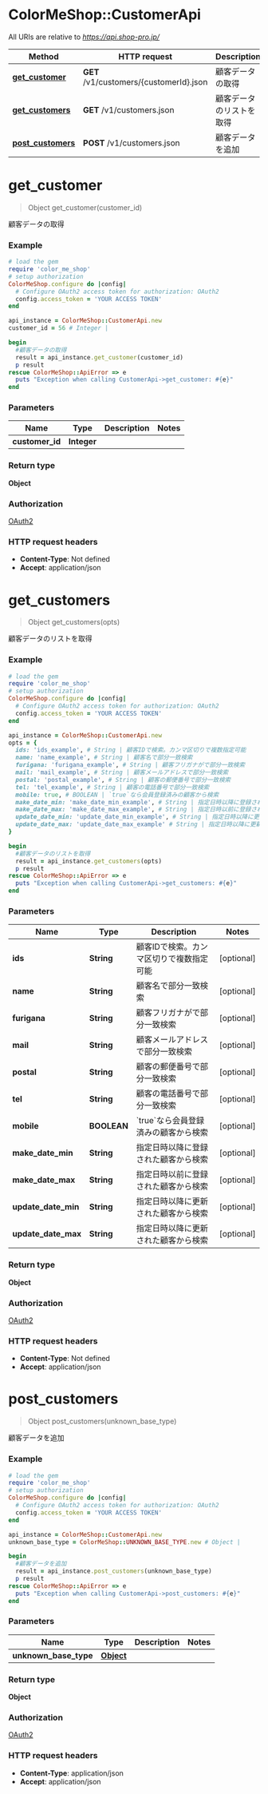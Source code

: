 # ColorMeShop::CustomerApi

All URIs are relative to *https://api.shop-pro.jp/*

Method | HTTP request | Description
------------- | ------------- | -------------
[**get_customer**](CustomerApi.md#get_customer) | **GET** /v1/customers/{customerId}.json | 顧客データの取得
[**get_customers**](CustomerApi.md#get_customers) | **GET** /v1/customers.json | 顧客データのリストを取得
[**post_customers**](CustomerApi.md#post_customers) | **POST** /v1/customers.json | 顧客データを追加


# **get_customer**
> Object get_customer(customer_id)

顧客データの取得

### Example
```ruby
# load the gem
require 'color_me_shop'
# setup authorization
ColorMeShop.configure do |config|
  # Configure OAuth2 access token for authorization: OAuth2
  config.access_token = 'YOUR ACCESS TOKEN'
end

api_instance = ColorMeShop::CustomerApi.new
customer_id = 56 # Integer | 

begin
  #顧客データの取得
  result = api_instance.get_customer(customer_id)
  p result
rescue ColorMeShop::ApiError => e
  puts "Exception when calling CustomerApi->get_customer: #{e}"
end
```

### Parameters

Name | Type | Description  | Notes
------------- | ------------- | ------------- | -------------
 **customer_id** | **Integer**|  | 

### Return type

**Object**

### Authorization

[OAuth2](../README.md#OAuth2)

### HTTP request headers

 - **Content-Type**: Not defined
 - **Accept**: application/json



# **get_customers**
> Object get_customers(opts)

顧客データのリストを取得

### Example
```ruby
# load the gem
require 'color_me_shop'
# setup authorization
ColorMeShop.configure do |config|
  # Configure OAuth2 access token for authorization: OAuth2
  config.access_token = 'YOUR ACCESS TOKEN'
end

api_instance = ColorMeShop::CustomerApi.new
opts = {
  ids: 'ids_example', # String | 顧客IDで検索。カンマ区切りで複数指定可能
  name: 'name_example', # String | 顧客名で部分一致検索
  furigana: 'furigana_example', # String | 顧客フリガナがで部分一致検索
  mail: 'mail_example', # String | 顧客メールアドレスで部分一致検索
  postal: 'postal_example', # String | 顧客の郵便番号で部分一致検索
  tel: 'tel_example', # String | 顧客の電話番号で部分一致検索
  mobile: true, # BOOLEAN | `true`なら会員登録済みの顧客から検索
  make_date_min: 'make_date_min_example', # String | 指定日時以降に登録された顧客から検索
  make_date_max: 'make_date_max_example', # String | 指定日時以前に登録された顧客から検索
  update_date_min: 'update_date_min_example', # String | 指定日時以降に更新された顧客から検索
  update_date_max: 'update_date_max_example' # String | 指定日時以降に更新された顧客から検索
}

begin
  #顧客データのリストを取得
  result = api_instance.get_customers(opts)
  p result
rescue ColorMeShop::ApiError => e
  puts "Exception when calling CustomerApi->get_customers: #{e}"
end
```

### Parameters

Name | Type | Description  | Notes
------------- | ------------- | ------------- | -------------
 **ids** | **String**| 顧客IDで検索。カンマ区切りで複数指定可能 | [optional] 
 **name** | **String**| 顧客名で部分一致検索 | [optional] 
 **furigana** | **String**| 顧客フリガナがで部分一致検索 | [optional] 
 **mail** | **String**| 顧客メールアドレスで部分一致検索 | [optional] 
 **postal** | **String**| 顧客の郵便番号で部分一致検索 | [optional] 
 **tel** | **String**| 顧客の電話番号で部分一致検索 | [optional] 
 **mobile** | **BOOLEAN**| &#x60;true&#x60;なら会員登録済みの顧客から検索 | [optional] 
 **make_date_min** | **String**| 指定日時以降に登録された顧客から検索 | [optional] 
 **make_date_max** | **String**| 指定日時以前に登録された顧客から検索 | [optional] 
 **update_date_min** | **String**| 指定日時以降に更新された顧客から検索 | [optional] 
 **update_date_max** | **String**| 指定日時以降に更新された顧客から検索 | [optional] 

### Return type

**Object**

### Authorization

[OAuth2](../README.md#OAuth2)

### HTTP request headers

 - **Content-Type**: Not defined
 - **Accept**: application/json



# **post_customers**
> Object post_customers(unknown_base_type)

顧客データを追加

### Example
```ruby
# load the gem
require 'color_me_shop'
# setup authorization
ColorMeShop.configure do |config|
  # Configure OAuth2 access token for authorization: OAuth2
  config.access_token = 'YOUR ACCESS TOKEN'
end

api_instance = ColorMeShop::CustomerApi.new
unknown_base_type = ColorMeShop::UNKNOWN_BASE_TYPE.new # Object | 

begin
  #顧客データを追加
  result = api_instance.post_customers(unknown_base_type)
  p result
rescue ColorMeShop::ApiError => e
  puts "Exception when calling CustomerApi->post_customers: #{e}"
end
```

### Parameters

Name | Type | Description  | Notes
------------- | ------------- | ------------- | -------------
 **unknown_base_type** | [**Object**](UNKNOWN_BASE_TYPE.md)|  | 

### Return type

**Object**

### Authorization

[OAuth2](../README.md#OAuth2)

### HTTP request headers

 - **Content-Type**: application/json
 - **Accept**: application/json



